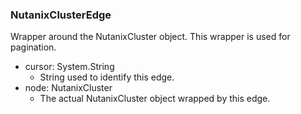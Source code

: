 ### NutanixClusterEdge
Wrapper around the NutanixCluster object. This wrapper is used for pagination.

- cursor: System.String
  - String used to identify this edge.
- node: NutanixCluster
  - The actual NutanixCluster object wrapped by this edge.
